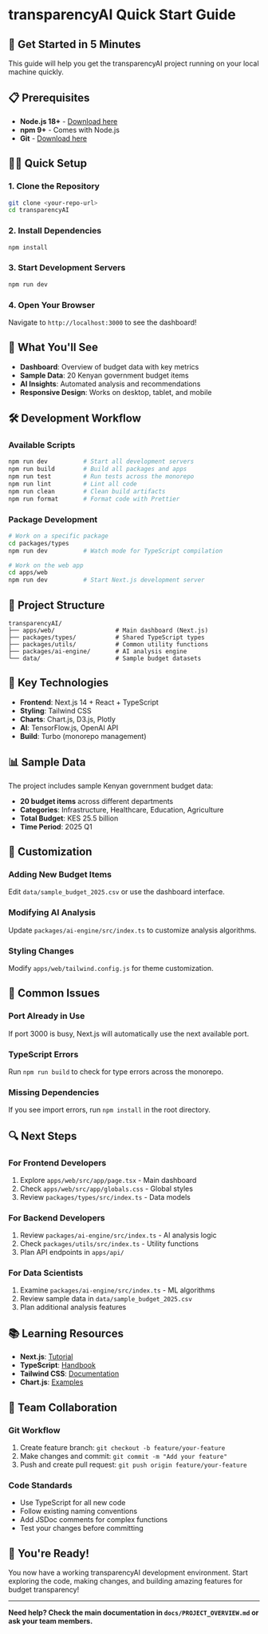 # transparencyAI Quick Start Guide

## 🚀 Get Started in 5 Minutes

This guide will help you get the transparencyAI project running on your local machine quickly.

## 📋 Prerequisites

- **Node.js 18+** - [Download here](https://nodejs.org/)
- **npm 9+** - Comes with Node.js
- **Git** - [Download here](https://git-scm.com/)

## 🏃‍♂️ Quick Setup

### 1. Clone the Repository
```bash
git clone <your-repo-url>
cd transparencyAI
```

### 2. Install Dependencies
```bash
npm install
```

### 3. Start Development Servers
```bash
npm run dev
```

### 4. Open Your Browser
Navigate to `http://localhost:3000` to see the dashboard!

## 🎯 What You'll See

- **Dashboard**: Overview of budget data with key metrics
- **Sample Data**: 20 Kenyan government budget items
- **AI Insights**: Automated analysis and recommendations
- **Responsive Design**: Works on desktop, tablet, and mobile

## 🛠️ Development Workflow

### Available Scripts
```bash
npm run dev          # Start all development servers
npm run build        # Build all packages and apps
npm run test         # Run tests across the monorepo
npm run lint         # Lint all code
npm run clean        # Clean build artifacts
npm run format       # Format code with Prettier
```

### Package Development
```bash
# Work on a specific package
cd packages/types
npm run dev          # Watch mode for TypeScript compilation

# Work on the web app
cd apps/web
npm run dev          # Start Next.js development server
```

## 📁 Project Structure

```
transparencyAI/
├── apps/web/                 # Main dashboard (Next.js)
├── packages/types/           # Shared TypeScript types
├── packages/utils/           # Common utility functions
├── packages/ai-engine/       # AI analysis engine
└── data/                     # Sample budget datasets
```

## 🔧 Key Technologies

- **Frontend**: Next.js 14 + React + TypeScript
- **Styling**: Tailwind CSS
- **Charts**: Chart.js, D3.js, Plotly
- **AI**: TensorFlow.js, OpenAI API
- **Build**: Turbo (monorepo management)

## 📊 Sample Data

The project includes sample Kenyan government budget data:
- **20 budget items** across different departments
- **Categories**: Infrastructure, Healthcare, Education, Agriculture
- **Total Budget**: KES 25.5 billion
- **Time Period**: 2025 Q1

## 🎨 Customization

### Adding New Budget Items
Edit `data/sample_budget_2025.csv` or use the dashboard interface.

### Modifying AI Analysis
Update `packages/ai-engine/src/index.ts` to customize analysis algorithms.

### Styling Changes
Modify `apps/web/tailwind.config.js` for theme customization.

## 🚨 Common Issues

### Port Already in Use
If port 3000 is busy, Next.js will automatically use the next available port.

### TypeScript Errors
Run `npm run build` to check for type errors across the monorepo.

### Missing Dependencies
If you see import errors, run `npm install` in the root directory.

## 🔍 Next Steps

### For Frontend Developers
1. Explore `apps/web/src/app/page.tsx` - Main dashboard
2. Check `apps/web/src/app/globals.css` - Global styles
3. Review `packages/types/src/index.ts` - Data models

### For Backend Developers
1. Review `packages/ai-engine/src/index.ts` - AI analysis logic
2. Check `packages/utils/src/index.ts` - Utility functions
3. Plan API endpoints in `apps/api/`

### For Data Scientists
1. Examine `packages/ai-engine/src/index.ts` - ML algorithms
2. Review sample data in `data/sample_budget_2025.csv`
3. Plan additional analysis features

## 📚 Learning Resources

- **Next.js**: [Tutorial](https://nextjs.org/learn)
- **TypeScript**: [Handbook](https://www.typescriptlang.org/docs/)
- **Tailwind CSS**: [Documentation](https://tailwindcss.com/docs)
- **Chart.js**: [Examples](https://www.chartjs.org/docs/latest/samples/)

## 🤝 Team Collaboration

### Git Workflow
1. Create feature branch: `git checkout -b feature/your-feature`
2. Make changes and commit: `git commit -m "Add your feature"`
3. Push and create pull request: `git push origin feature/your-feature`

### Code Standards
- Use TypeScript for all new code
- Follow existing naming conventions
- Add JSDoc comments for complex functions
- Test your changes before committing

## 🎉 You're Ready!

You now have a working transparencyAI development environment. Start exploring the code, making changes, and building amazing features for budget transparency!

---

**Need help? Check the main documentation in `docs/PROJECT_OVERVIEW.md` or ask your team members.**
